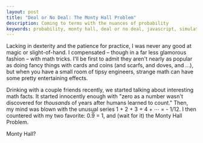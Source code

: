 ```yaml
---
layout: post
title: "Deal or No Deal: The Monty Hall Problem"
description: Coming to terms with the nuances of probability
keywords: probability, monty hall, deal or no deal, javascript, simulation, math trick
---
```


Lacking in dexterity and the patience for practice, I was never any good at magic or slight-of-hand. I compensated – though in a far less glamorous fashion – with math tricks. I'll be first to admit they aren't nearly as popular as doing fancy things with cards and coins (and scarfs, and doves, and …), but when you have a small room of tipsy engineers, strange math can have some pretty entertaining effects.

Drinking with a couple friends recently, we started talking about interesting math facts. It started innocently enough with "zero as a number wasn't discovered for *thousands* of years after humans learned to count." Then, my mind was blown with the unusual series 1 + 2 + 3 + 4 + ⋯ = - 1/12. I then countered with my two favorite: 0.<span style="text-decoration:overline;">9</span> = 1, and (wait for it) the Monty Hall Problem.

Monty Hall?
